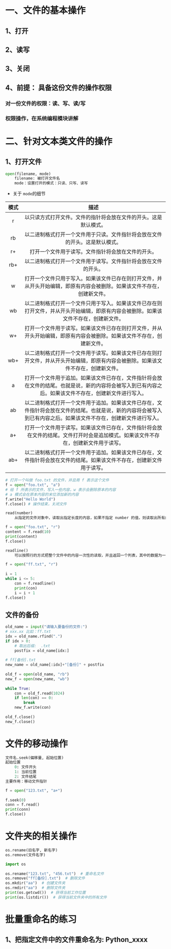 # 一、文件的基本操作
## 1、打开
## 2、读写
## 3、关闭
## 4、前提： 具备这份文件的操作权限
### 对一份文件的权限：读、写、读/写
### 权限操作，在系统编程模块讲解

# 二、针对文本类文件的操作
## 1、打开文件
```python
open(filename, mode)
	filename: 被打开文件名
	mode：设置打开的模式：只读、只写、读写
```
* 关于 `mode`的细节

| 模式 | 描述                                                         |
| :--: | :------------------------------------------------------------: |
|  r   | 以只读方式打开文件。文件的指针将会放在文件的开头。这是默认模式。 |
|  rb  | 以二进制格式打开一个文件用于只读。文件指针将会放在文件的开头。这是默认模式。 |
|  r+  | 打开一个文件用于读写。文件指针将会放在文件的开头。           |
| rb+  | 以二进制格式打开一个文件用于读写。文件指针将会放在文件的开头。 |
|  w   | 打开一个文件只用于写入。如果该文件已存在则打开文件，并从开头开始编辑，即原有内容会被删除。如果该文件不存在，创建新文件。 |
|  wb  | 以二进制格式打开一个文件只用于写入。如果该文件已存在则打开文件，并从开头开始编辑，即原有内容会被删除。如果该文件不存在，创建新文件。 |
|  w+  | 打开一个文件用于读写。如果该文件已存在则打开文件，并从开头开始编辑，即原有内容会被删除。如果该文件不存在，创建新文件。 |
| wb+  | 以二进制格式打开一个文件用于读写。如果该文件已存在则打开文件，并从开头开始编辑，即原有内容会被删除。如果该文件不存在，创建新文件。 |
|  a   | 打开一个文件用于追加。如果该文件已存在，文件指针将会放在文件的结尾。也就是说，新的内容将会被写入到已有内容之后。如果该文件不存在，创建新文件进行写入。 |
|  ab  | 以二进制格式打开一个文件用于追加。如果该文件已存在，文件指针将会放在文件的结尾。也就是说，新的内容将会被写入到已有内容之后。如果该文件不存在，创建新文件进行写入。 |
|  a+  | 打开一个文件用于读写。如果该文件已存在，文件指针将会放在文件的结尾。文件打开时会是追加模式。如果该文件不存在，创建新文件用于读写。 |
| ab+  | 以二进制格式打开一个文件用于追加。如果该文件已存在，文件指针将会放在文件的结尾。如果该文件不存在，创建新文件用于读写。 |

```python
# 打开一个叫做 foo.txt 的文件，并且用 f 表示这个文件  
f = open("foo.txt", "a")  
# 给 f 所表示的文件，写入一些内容，w 表示会删除原本的内容  
# a 模式会在原本内容的末位添加新的内容  
f.write("Hello World")  
f.close() # 操作结束，关闭文件
```

```python
read(number)
	从指定的文件对象中，读取出指定长度的内容，如果不指定 number 的值，则读取出所有的内容
```
```python
f = open("foo.txt", "r")  
content = f.read(10)  
print(content)  
f.close()
```

```python
readline()
	可以按照行的方式把整个文件中的内容一次性的读取，并且返回一个列表，其中的数据为一个元素
```
```python
f = open("ff.txt", "r")  
  
i = 1  
while i <= 5:  
    con = f.readline()  
    print(con)  
    i = i + 1  
f.close()
```

## 文件的备份
```python
old_name = input("请输入要备份的文件:")  
# xxx.xx 比如：ff.txt  
idx = old_name.rfind(".")  
if idx > 0:  
    # 取出后缀:  .txt  
    postfix = old_name[idx:]  
  
# ff[备份].txt  
new_name = old_name[:idx]+"[备份]" + postfix  
  
old_f = open(old_name, "rb")  
new_f = open(new_name, "wb")  
  
while True:  
    con = old_f.read(1024)  
    if len(con) == 0:  
        break  
    new_f.write(con)  
  
old_f.close()  
new_f.close()
```

# 文件的移动操作
```python
文件名.seek(偏移量, 起始位置)
起始位置
	0: 文件开头
	1: 当前位置
	2: 文件结尾
主要作用：移动文件指针
```
```python
f = open("123.txt", "a+")  
  
f.seek(0)  
conn = f.read()  
print(conn)  
f.close()
```

# 文件夹的相关操作
```python
os.rename(旧名字, 新名字)
os.remove(文件名字)
```
```python
import os  
  
os.rename("123.txt", "456.txt")  # 重命名文件  
os.remove("ff[备份].txt")  # 删除文件  
os.mkdir("aa")  # 创建文件夹  
os.rmdir("aa")  # 删除文件夹  
print(os.getcwd())  # 获得当前工作位置  
print(os.listdir())  # 获得当前文件夹中的所有文件
```

# 批量重命名的练习
## 1、把指定文件中的文件重命名为: Python_xxxx